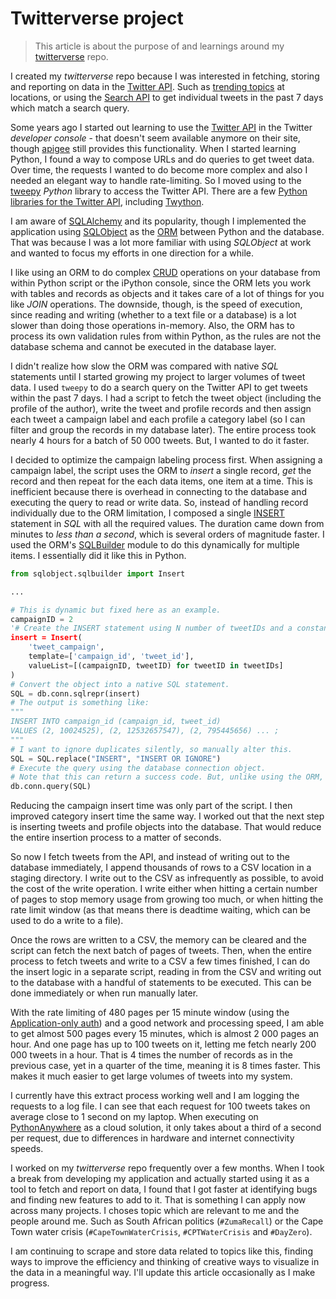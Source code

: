 # Twitterverse project

>This article is about the purpose of and learnings around my [twitterverse]((https://github.com/MichaelCurrin/twitterverse)) repo.

I created my _twitterverse_ repo because I was interested in fetching, storing and reporting on data in the [Twitter API](https://developer.twitter.com/en/docs). Such as [trending topics](https://developer.twitter.com/en/docs/trends/trends-for-location/api-reference/get-trends-place) at locations, or using the [Search API](https://developer.twitter.com/en/docs/tweets/search/overview) to get individual tweets in the past 7 days which match a search query.

Some years ago I started out learning to use the [Twitter API](https://developer.twitter.com/en/docs) in the Twitter _developer console_ - that doesn't seem available anymore on their site, though [apigee](https://apigee.com/console) still provides this functionality. When I started learning Python, I found a way to compose URLs and do queries to get tweet data. Over time, the requests I wanted to do become more complex and also I needed an elegant way to handle rate-limiting. So I moved using to the [tweepy](http://www.tweepy.org/) _Python_ library to access the Twitter API. There are a few [Python libraries for the Twitter API](https://www.quora.com/What-is-the-best-Python-Twitter-library-to-use-with-the-Twitter-API), including [Twython](https://twython.readthedocs.io/en/latest/).

I am aware of [SQLAlchemy](https://www.sqlalchemy.org/) and its popularity, though I implemented the application using [SQLObject](http://www.sqlobject.org/) as the [ORM](https://en.wikipedia.org/wiki/Object-relational_mapping) between Python and the database. That was because I was a lot more familiar with using _SQLObject_ at work and wanted to focus my efforts in one direction for a while. 

I like using an ORM to do complex [CRUD](https://en.wikipedia.org/wiki/Create,_read,_update_and_delete) operations on your database from within Python script or the iPython console, since the ORM lets you work with tables and records as objects and it takes care of a lot of things for you like _JOIN_ operations. The downside, though, is the speed of execution, since reading and writing (whether to a text file or a database) is a lot slower than doing those operations in-memory. Also, the ORM has to process its own validation rules from within Python, as the rules are not the database schema and cannot be executed in the database layer.

I didn't realize how slow the ORM was compared with native _SQL_ statements until I started growing my project to larger volumes of tweet data. I used `tweepy` to do a search query on the Twitter API to get tweets within the past 7 days. I had a script to fetch the tweet object (including the profile of the author), write the tweet and profile records and then assign each tweet a campaign label and each profile a category label (so I can filter and group the records in my database later). The entire process took nearly 4 hours for a batch of 50 000 tweets. But, I wanted to do it faster.

I decided to optimize the campaign labeling process first. When assigning a campaign label, the script uses the ORM to _insert_ a single record, _get_ the record and then repeat for the each data items, one item at a time. This is inefficient because there is overhead in connecting to the database and executing the query to read or write data. So, instead of handling record individually due to the ORM limitation, I composed a single [INSERT](https://www.w3schools.com/sql/sql_insert.asp) statement in _SQL_ with all the required values. The duration came down from minutes to _less than a second_, which is several orders of magnitude faster. I used the ORM's [SQLBuilder](http://sqlobject.org/SQLBuilder.html) module to do this dynamically for multiple items. I essentially did it like this in Python.

```python
from sqlobject.sqlbuilder import Insert

...

# This is dynamic but fixed here as an example.
campaignID = 2
'# Create the INSERT statement using N number of tweetIDs and a constant campaignID value.
insert = Insert(
    'tweet_campaign',
    template=['campaign_id', 'tweet_id'],
    valueList=[(campaignID, tweetID) for tweetID in tweetIDs]
)
# Convert the object into a native SQL statement.
SQL = db.conn.sqlrepr(insert)
# The output is something like:
"""
INSERT INTO campaign_id (campaign_id, tweet_id)
VALUES (2, 10024525), (2, 12532657547), (2, 795445656) ... ;
"""
# I want to ignore duplicates silently, so manually alter this.
SQL = SQL.replace("INSERT", "INSERT OR IGNORE")
# Execute the query using the database connection object.
# Note that this can return a success code. But, unlike using the ORM, this does not get any records, as this is just a write operation.
db.conn.query(SQL)
```

Reducing the campaign insert time was only part of the script. I then improved category insert time the same way. I worked out that the next step is inserting tweets and profile objects into the database. That would reduce the entire insertion process to a matter of seconds. 

So now I fetch tweets from the API, and instead of writing out to the database immediately, I append thousands of rows to a CSV location in a staging directory. I write out to the CSV as infrequently as possible, to avoid the cost of the write operation. I write either when hitting a certain number of pages to stop memory usage from growing too much, or when hitting the rate limit window (as that means there is deadtime waiting, which can be used to do a write to a file). 

Once the rows are written to a CSV, the memory can be cleared and the script can fetch the next batch of pages of tweets. Then, when the entire process to fetch tweets and write to a CSV a few times finished, I can do the insert logic in a separate script, reading in from the CSV and writing out to the database with a handful of statements to be executed. This can be done immediately or when run manually later.

With the rate limiting of 480 pages per 15 minute window (using the [Application-only auth](https://developer.twitter.com/en/docs/basics/authentication/overview/application-only)) and a good network and processing speed, I am able to get almost 500 pages every 15 minutes, which is almost 2 000 pages an hour. And one page has up to 100 tweets on it, letting me fetch nearly 200 000 tweets in a hour. That is 4 times the number of records as in the previous case, yet in a quarter of the time, meaning it is 8 times faster. This makes it much easier to get large volumes of tweets into my system. 

I currently have this extract process working well and I am logging the requests to a log file. I can see that each request for 100 tweets takes on average close to 1 second on my laptop. When executing on [PythonAnywhere](https://pythonanywhere.com) as a cloud solution, it only takes about a third of a second per request, due to differences in hardware and internet connectivity speeds.

I worked on my _twitterverse_ repo frequently over a few months. When I took a break from developing my application and actually started using it as a tool  to fetch and report on data, I found that I got faster at identifying bugs and finding new features to add to it. That is something I can apply now across many projects. I choses topic which are relevant to me and the people around me. Such as South African politics (`#ZumaRecall`) or the Cape Town water crisis (`#CapeTownWaterCrisis`, `#CPTWaterCrisis` and `#DayZero`). 

I am continuing to scrape and store data related to topics like this, finding ways to improve the efficiency and thinking of creative ways to visualize in the data in a meaningful way. I'll update this article occasionally as I make progress.
